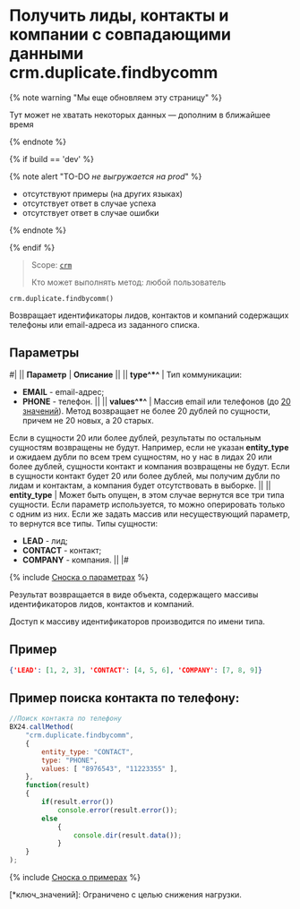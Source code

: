 # Получить лиды, контакты и компании с совпадающими данными crm.duplicate.findbycomm

{% note warning "Мы еще обновляем эту страницу" %}

Тут может не хватать некоторых данных — дополним в ближайшее время

{% endnote %}

{% if build == 'dev' %}

{% note alert "TO-DO _не выгружается на prod_" %}

- отсутствуют примеры (на других языках)
- отсутствует ответ в случае успеха
- отсутствует ответ в случае ошибки

{% endnote %}

{% endif %}

> Scope: [`crm`](../../scopes/permissions.md)
>
> Кто может выполнять метод: любой пользователь

```http
crm.duplicate.findbycomm()
```

Возвращает идентификаторы лидов, контактов и компаний содержащих телефоны или email-адреса из заданного списка.

## Параметры

#|
|| **Параметр** | **Описание** ||
|| **type^*^** | Тип коммуникации:
- **EMAIL** - email-адрес;
- **PHONE** - телефон. ||
|| **values^*^** | Массив email или телефонов (до [20 значений](*ключ_значений)). Метод возвращает не более 20 дублей по сущности, причем не 20 новых, а 20 старых.

Если в сущности 20 или более дублей, результаты по остальным сущностям возвращены не будут. Например, если не указан **entity_type** и ожидаем дубли по всем трем сущностям, но у нас в лидах 20 или более дублей, сущности контакт и компания возвращены не будут. Если в сущности контакт будет 20 или более дублей, мы получим дубли по лидам и контактам, а компания будет отсутствовать в выборке. ||
|| **entity_type** | Может быть опущен, в этом случае вернутся все три типа сущности. Если параметр используется, то можно оперировать только с одним из них. Если же задать массив или несуществующий параметр, то вернутся все типы.
Типы сущности:
- **LEAD** - лид;
- **CONTACT** - контакт;
- **COMPANY** - компания. ||
|#

{% include [Сноска о параметрах](../../../_includes/required.md) %}

Результат возвращается в виде объекта, содержащего массивы идентификаторов лидов, контактов и компаний.

Доступ к массиву идентификаторов производится по имени типа. 

## Пример

```json
{'LEAD': [1, 2, 3], 'CONTACT': [4, 5, 6], 'COMPANY': [7, 8, 9]}
```

## Пример поиска контакта по телефону:

```js
//Поиск контакта по телефону
BX24.callMethod(
    "crm.duplicate.findbycomm",
    {
        entity_type: "CONTACT",
        type: "PHONE",
        values: [ "8976543", "11223355" ],
    },
    function(result)
    {
        if(result.error())
            console.error(result.error());
        else
            {
                console.dir(result.data());
            }
    }
);
```

{% include [Сноска о примерах](../../../_includes/examples.md) %}

[*ключ_значений]: Ограничено с целью снижения нагрузки.